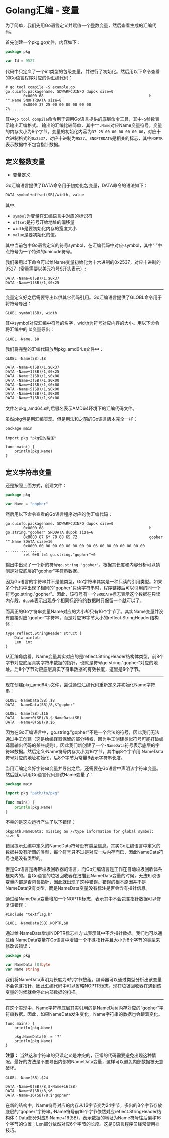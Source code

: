 # Golang汇编 - 变量

为了简单，我们先用Go语言定义并赋值一个整数变量，然后查看生成的汇编代码。

首先创建一个pkg.go文件，内容如下：
```go
package pkg

var Id = 9527
```

代码中只定义了一个int类型的包级变量，并进行了初始化。然后用以下命令查看的Go语言程序对应的伪汇编代码：
```
# go tool compile -S example.go
go.cuinfo.packagename. SDWARFCUINFO dupok size=0
        0x0000 68                                               h
"".Name SNOPTRDATA size=8
        0x0000 37 25 00 00 00 00 00 00                          7%......
```

其中`go tool compile`命令用于调用Go语言提供的底层命令工具，其中`-S`参数表示输出汇编格式。
输出的汇编比较简单，其中`"".Name`对应Name变量符号，变量的内存大小为8个字节。变量的初始化内容为`37 25 00 00 00 00 00 00`，对应十六进制格式的`0x2537`，对应十进制为`9527`。`SNOPTRDATA`是相关的标志，其中`NOPTR`表示数据中不包含指针数据。

## 定义整数变量


- 变量定义

Go汇编语言提供了DATA命令用于初始化包变量，DATA命令的语法如下：
``` 
DATA symbol+offset(SB)/width, value
```

其中:
- `symbol`为变量在汇编语言中对应的标识符
- `offset`是符号开始地址的偏移量
- `width`是要初始化内存的宽度大小 
- `value`是要初始化的值。
  
其中当前包中Go语言定义的符号symbol，在汇编代码中对应·symbol，其中“·”中点符号为一个特殊的unicode符号。

我们采用以下命令可以给Name变量初始化为十六进制的0x2537，对应十进制的9527（常量需要以美元符号$开头表示）:
``` 
DATA ·Name+0(SB)/1,$0x37
DATA ·Name+1(SB)/1,$0x25
```

------------------------

变量定义好之后需要导出以供其它代码引用。Go汇编语言提供了GLOBL命令用于将符号导出：
``` 
GLOBL symbol(SB), width
```
其中symbol对应汇编中符号的名字，width为符号对应内存的大小。用以下命令将汇编中的·Id变量导出：
``` 
GLOBL ·Name, $8
```

我们将完整的汇编代码放到pkg_amd64.s文件中：
``` 
GLOBL ·Name(SB),$8

DATA ·Name+0(SB)/1,$0x37
DATA ·Name+1(SB)/1,$0x25
DATA ·Name+2(SB)/1,$0x00
DATA ·Name+3(SB)/1,$0x00
DATA ·Name+4(SB)/1,$0x00
DATA ·Name+5(SB)/1,$0x00
DATA ·Name+6(SB)/1,$0x00
DATA ·Name+7(SB)/1,$0x00
```

文件名pkg_amd64.s的后缀名表示AMD64环境下的汇编代码文件。

虽然pkg包是用汇编实现，但是用法和之前的Go语言版本完全一样：
``` 
package main

import pkg "pkg包的路径"

func main() {
    println(pkg.Name)
}
```

## 定义字符串变量

还是按照上面方式，创建文件：
```go
package pkg

var Name = "gopher"
```

然后用以下命令查看的Go语言程序对应的伪汇编代码：
``` 
go.cuinfo.packagename. SDWARFCUINFO dupok size=0
        0x0000 68                                               h
go.string."gopher" SRODATA dupok size=6
        0x0000 67 6f 70 68 65 72                                gopher
"".Name SDATA size=16
        0x0000 00 00 00 00 00 00 00 00 06 00 00 00 00 00 00 00  ................
        rel 0+8 t=1 go.string."gopher"+0
```
输出中出现了一个新的符号`go.string."gopher"`，根据其长度和内容分析可以猜测是对应底层的"gopher"字符串数据。

因为Go语言的字符串并不是值类型，Go字符串其实是一种只读的引用类型。如果多个代码中出现了相同的"gopher"只读字符串时，程序链接后可以引用的同一个符号go.string."gopher"。因此，该符号有一个`SRODATA`标志表示这个数据在只读内存段，`dupok`表示出现多个相同标识符的数据时只保留一个就可以了。

而真正的Go字符串变量Name对应的大小却只有16个字节了。其实Name变量并没有直接对应“gopher”字符串，而是对应16字节大小的reflect.StringHeader结构体：
```gotemplate
type reflect.StringHeader struct {
    Data uintptr
    Len  int
}
```

从汇编角度看，Name变量其实对应的是reflect.StringHeader结构体类型。前8个字节对应底层真实字符串数据的指针，也就是符号go.string."gopher"对应的地址。后8个字节对应底层真实字符串数据的有效长度，这里是6个字节。

-------------------------

现在创建pkg_amd64.s文件，尝试通过汇编代码重新定义并初始化Name字符串：
``` 
GLOBL ·NameData(SB),$8
DATA  ·NameData(SB)/8,$"gopher"

GLOBL ·Name(SB),$16
DATA  ·Name+0(SB)/8,$·NameData(SB)
DATA  ·Name+8(SB)/8,$6
```

因为在Go汇编语言中，go.string."gopher"不是一个合法的符号，因此我们无法通过手工创建（这是给编译器保留的部分特权，因为手工创建类似符号可能打破编译器输出代码的某些规则）。因此我们新创建了一个`·NameData`符号表示底层的字符串数据。然后定义·Name符号内存大小为16字节，其中前8个字节用·NameData符号对应的地址初始化，后8个字节为常量6表示字符串长度。

当用汇编定义好字符串变量并导出之后，还需要在Go语言中声明该字符串变量。然后就可以用Go语言代码测试Name变量了：
```go
package main

import pkg "path/to/pkg"

func main() {
    println(pkg.Name)
}
```

不幸的是这次运行产生了以下错误：
``` 
pkgpath.NameData: missing Go //type information for global symbol: size 8
```
错误提示汇编中定义的NameData符号没有类型信息。其实Go汇编语言中定义的数据并没有所谓的类型，每个符号只不过是对应一块内存而已，因此NameData符号也是没有类型的。

但是Go语言是再带垃圾回收器的语言，而Go汇编语言是工作在自动垃圾回收体系框架内的。当Go语言的垃圾回收器在扫描到NameData变量的时候，无法知晓该变量内部是否包含指针，因此就出现了这种错误。错误的根本原因并不是NameData没有类型，而是NameData变量没有标注是否会含有指针信息。

通过给NameData变量增加一个NOPTR标志，表示其中不会包含指针数据可以修复该错误：
``` 
#include "textflag.h"

GLOBL ·NameData(SB),NOPTR,$8
```

通过给·NameData增加NOPTR标志档方式表示其中不含指针数据。我们也可以通过给·NameData变量在Go语言中增加一个不含指针并且大小为8个字节的类型来修改该错误：
```go
package pkg

var NameData [8]byte
var Name string
```

我们将NameData声明为长度为8的字节数组。编译器可以通过类型分析出该变量不会包含指针，因此汇编代码中可以省略NOPTR标志。现在垃圾回收器在遇到该变量的时候就会停止内部数据的扫描。

-------------------

在这个实现中，Name字符串底层其实引用的是NameData内存对应的“gopher”字符串数据。因此，如果NameData发生变化，Name字符串的数据也会跟着变化。
```gotemplate
func main() {
    println(pkg.Name)

    pkg.NameData[0] = '?'
    println(pkg.Name)
}
```

**注意：**
当然这和字符串的只读定义是冲突的，正常的代码需要避免出现这种情况。最好的方法是不要导出内部的NameData变量，这样可以避免内部数据被无意破坏。

``` 
GLOBL ·Name(SB),$24

DATA ·Name+0(SB)/8,$·Name+16(SB)
DATA ·Name+8(SB)/8,$6
DATA ·Name+16(SB)/8,$"gopher"
```
在新的结构中，Name符号对应的内存从16字节变为24字节，多出的8个字节存放底层的“gopher”字符串。·Name符号前16个字节依然对应reflect.StringHeader结构体：Data部分对应$·Name+16(SB)，表示数据的地址为Name符号往后偏移16个字节的位置；Len部分依然对应6个字节的长度。这是C语言程序员经常使用档技巧。


